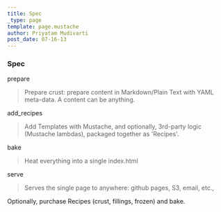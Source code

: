 ```yaml
---
title: Spec
_type: page
template: page.mustache
author: Priyatam Mudivarti
post_date: 07-16-13
---
```


### Spec

prepare
> Prepare crust: prepare content in Markdown/Plain Text with YAML meta-data. A content can be anything.

add_recipes
> Add Templates with Mustache, and optionally, 3rd-party logic (Mustache lambdas), packaged together as 'Recipes'.

bake
> Heat everything into a single index.html

serve
> Serves the single page to anywhere: github pages, S3, email, etc.,

Optionally, purchase Recipes (crust, fillings, frozen) and bake.
